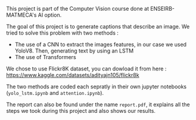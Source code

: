 This project is part of the Computer Vision course done at ENSEIRB-MATMECA's AI option.

The goal of this project is to generate captions that describe an image. We tried to solve this problem with two methods :

- The use of a CNN to extract the images features, in our case we used YoloV8. Then, generating text by using an LSTM
- The use of Transformers

We chose to use Flickr8K dataset, you can dowload it from here : https://www.kaggle.com/datasets/adityajn105/flickr8k

The two methods are coded each sepratly in their own jupyter notebooks (`yolo_lstm.ipynb` and `attention.ipynb`).

The report can also be found under the name `report.pdf`, it explains all the steps we took during this project and also shows our results.
